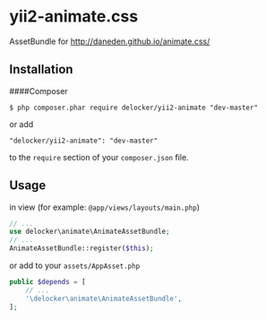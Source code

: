 # yii2-animate.css
AssetBundle for http://daneden.github.io/animate.css/

## Installation

####Composer

```
$ php composer.phar require delocker/yii2-animate "dev-master"
```

or add

```
"delocker/yii2-animate": "dev-master"
```

to the ```require``` section of your `composer.json` file.

## Usage

in view (for example: ```@app/views/layouts/main.php```)

```php
// ...
use delocker\animate\AnimateAssetBundle;
// ...
AnimateAssetBundle::register($this);
```

or add to your ```assets/AppAsset.php```

```php
public $depends = [
    // ...
    '\delocker\animate\AnimateAssetBundle',
];
```
